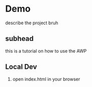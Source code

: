 # Demo

describe the project bruh

## subhead

this is a tutorial on how to use the AWP

## Local Dev

1. open index.html in your browser